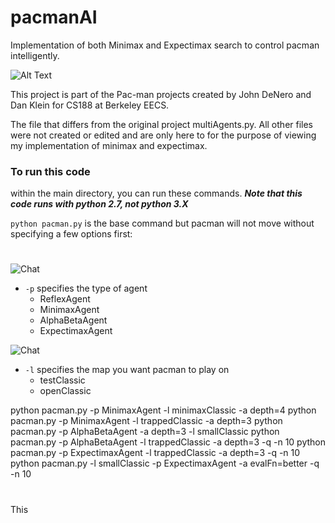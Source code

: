 # pacmanAI
Implementation of both Minimax and Expectimax search to control pacman intelligently. 

![Alt Text](http://ai.berkeley.edu/images/pacman_game.gif)

This project is part of the Pac-man projects created by John DeNero and Dan Klein for CS188 at Berkeley EECS.

The file that differs from the original project multiAgents.py. All other files were not created or edited and are only here to for the purpose of viewing my implementation of minimax and expectimax. 

### To run this code
within the main directory, you can run these commands. 
***Note that this code runs with python 2.7, not python 3.X***

`python pacman.py` is the base command but pacman will not move without specifying a few options first:

#

<img src="https://img.shields.io/badge/required--red.svg" alt="Chat"> 

* `-p` specifies the type of agent 
  * ReflexAgent
  * MinimaxAgent
  * AlphaBetaAgent
  * ExpectimaxAgent
  
<img src="https://img.shields.io/badge/optional--blue.svg" alt="Chat"> 
  
* `-l` specifies the map you want pacman to play on
  * testClassic 
  * openClassic 

python pacman.py -p MinimaxAgent -l minimaxClassic -a depth=4
python pacman.py -p MinimaxAgent -l trappedClassic -a depth=3
python pacman.py -p AlphaBetaAgent -a depth=3 -l smallClassic
python pacman.py -p AlphaBetaAgent -l trappedClassic -a depth=3 -q -n 10
python pacman.py -p ExpectimaxAgent -l trappedClassic -a depth=3 -q -n 10
python pacman.py -l smallClassic -p ExpectimaxAgent -a evalFn=better -q -n 10


#   

This 



